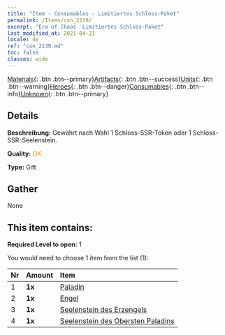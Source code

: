 ```yaml
---
title: "Item - Consumables - Limitiertes Schloss-Paket"
permalink: /Items/con_2139/
excerpt: "Era of Chaos  Limitiertes Schloss-Paket"
last_modified_at: 2021-04-21
locale: de
ref: "con_2139.md"
toc: false
classes: wide
---
```

 [Materials](/de/Items/){: .btn .btn--primary}[Artifacts](/de/Items/Artifacts/){: .btn .btn--success}[Units](/de/Items/Units/){: .btn .btn--warning}[Heroes](/de/Items/Heroes/){: .btn .btn--danger}[Consumables](/de/Items/Consumables/){: .btn .btn--info}[Unknown](/de/Items/Unknown/){: .btn .btn--primary}

## Details
 **Beschreibung:** Gewährt nach Wahl 1 Schloss-SSR-Token oder 1 Schloss-SSR-Seelenstein.

 **Quality:** <span style="color: #FF8C00">OK</span>

 **Type:** Gift

## Gather

  None

## This item contains:

 **Required Level to open:** 1

 You would need to choose 1 item from the list (1):

  | Nr | Amount |     Item    |
  |:---|:-------|:------------|
  | 1 |  **1x** | [Paladin](/de/Items/unt_197/) |  | 
  | 2 |  **1x** | [Engel](/de/Items/unt_196/) |  | 
  | 3 |  **1x** | [Seelenstein des Erzengels](/de/Items/unt_288/) |  | 
  | 4 |  **1x** | [Seelenstein des Obersten Paladins](/de/Items/unt_289/) |  | 
